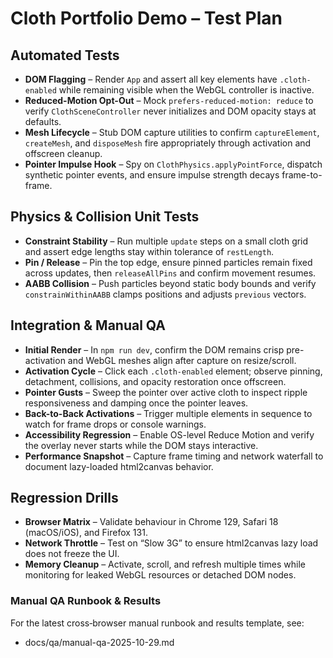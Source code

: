 # Cloth Portfolio Demo – Test Plan

## Automated Tests
- **DOM Flagging** – Render `App` and assert all key elements have `.cloth-enabled` while remaining visible when the WebGL controller is inactive.
- **Reduced-Motion Opt-Out** – Mock `prefers-reduced-motion: reduce` to verify `ClothSceneController` never initializes and DOM opacity stays at defaults.
- **Mesh Lifecycle** – Stub DOM capture utilities to confirm `captureElement`, `createMesh`, and `disposeMesh` fire appropriately through activation and offscreen cleanup.
- **Pointer Impulse Hook** – Spy on `ClothPhysics.applyPointForce`, dispatch synthetic pointer events, and ensure impulse strength decays frame-to-frame.

## Physics & Collision Unit Tests
- **Constraint Stability** – Run multiple `update` steps on a small cloth grid and assert edge lengths stay within tolerance of `restLength`.
- **Pin / Release** – Pin the top edge, ensure pinned particles remain fixed across updates, then `releaseAllPins` and confirm movement resumes.
- **AABB Collision** – Push particles beyond static body bounds and verify `constrainWithinAABB` clamps positions and adjusts `previous` vectors.

## Integration & Manual QA
- **Initial Render** – In `npm run dev`, confirm the DOM remains crisp pre-activation and WebGL meshes align after capture on resize/scroll.
- **Activation Cycle** – Click each `.cloth-enabled` element; observe pinning, detachment, collisions, and opacity restoration once offscreen.
- **Pointer Gusts** – Sweep the pointer over active cloth to inspect ripple responsiveness and damping once the pointer leaves.
- **Back-to-Back Activations** – Trigger multiple elements in sequence to watch for frame drops or console warnings.
- **Accessibility Regression** – Enable OS-level Reduce Motion and verify the overlay never starts while the DOM stays interactive.
- **Performance Snapshot** – Capture frame timing and network waterfall to document lazy-loaded html2canvas behavior.

## Regression Drills
- **Browser Matrix** – Validate behaviour in Chrome 129, Safari 18 (macOS/iOS), and Firefox 131.
- **Network Throttle** – Test on “Slow 3G” to ensure html2canvas lazy load does not freeze the UI.
- **Memory Cleanup** – Activate, scroll, and refresh multiple times while monitoring for leaked WebGL resources or detached DOM nodes.

### Manual QA Runbook & Results

For the latest cross‑browser manual runbook and results template, see:

- docs/qa/manual-qa-2025-10-29.md
